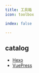 ```yaml
---
title: 工具箱
icon: toolbox

index: false

---
```


<!-- more -->

## catalog

- [Hexo](hexo.md)
- [VuePress](vuepress.md)